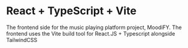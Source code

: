 # React + TypeScript + Vite

The frontend side for the music playing platform project, MoodiFY. The frontend uses the Vite build tool for React.JS + Typescript alongside TailwindCSS

